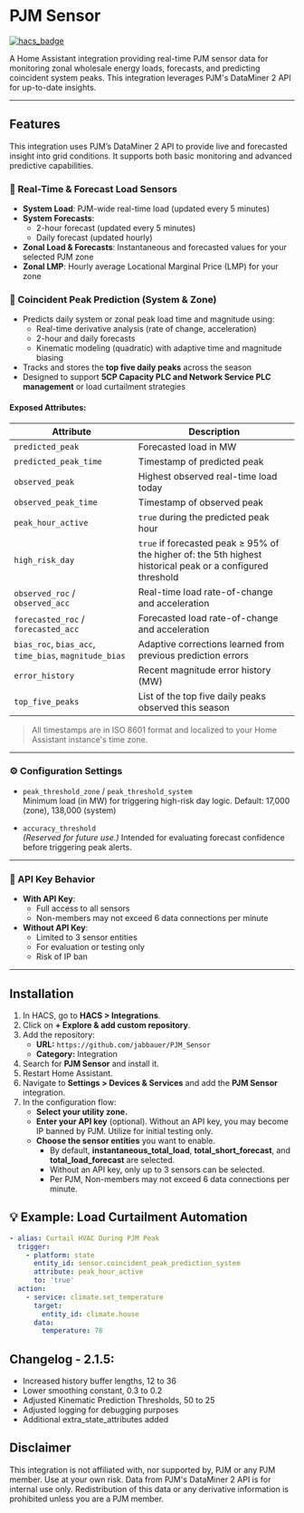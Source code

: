 # PJM Sensor

[![hacs_badge](https://img.shields.io/badge/HACS-Default-orange.svg?style=for-the-badge)](https://github.com/custom-components/hacs)

A Home Assistant integration providing real-time PJM sensor data for monitoring zonal wholesale energy loads, forecasts, and predicting coincident system peaks. This integration leverages PJM's DataMiner 2 API for up-to-date insights.

---

## Features

This integration uses PJM’s DataMiner 2 API to provide live and forecasted insight into grid conditions. It supports both basic monitoring and advanced predictive capabilities.

### 🔄 Real-Time & Forecast Load Sensors

- **System Load**: PJM-wide real-time load (updated every 5 minutes)
- **System Forecasts**:
  - 2-hour forecast (updated every 5 minutes)
  - Daily forecast (updated hourly)
- **Zonal Load & Forecasts**: Instantaneous and forecasted values for your selected PJM zone
- **Zonal LMP**: Hourly average Locational Marginal Price (LMP) for your zone

### 🔮 Coincident Peak Prediction (System & Zone)

- Predicts daily system or zonal peak load time and magnitude using:
  - Real-time derivative analysis (rate of change, acceleration)
  - 2-hour and daily forecasts
  - Kinematic modeling (quadratic) with adaptive time and magnitude biasing
- Tracks and stores the **top five daily peaks** across the season
- Designed to support **5CP Capacity PLC and Network Service PLC management** or load curtailment strategies

#### Exposed Attributes:
| Attribute | Description |
|----------|-------------|
| `predicted_peak` | Forecasted load in MW |
| `predicted_peak_time` | Timestamp of predicted peak |
| `observed_peak` | Highest observed real-time load today |
| `observed_peak_time` | Timestamp of observed peak |
| `peak_hour_active` | `true` during the predicted peak hour |
| `high_risk_day` | `true` if forecasted peak ≥ 95% of the higher of: the 5th highest historical peak or a configured threshold |
| `observed_roc` / `observed_acc` | Real-time load rate-of-change and acceleration |
| `forecasted_roc` / `forecasted_acc` | Forecasted load rate-of-change and acceleration |
| `bias_roc`, `bias_acc`, `time_bias`, `magnitude_bias` | Adaptive corrections learned from previous prediction errors |
| `error_history` | Recent magnitude error history (MW) |
| `top_five_peaks` | List of the top five daily peaks observed this season |

> All timestamps are in ISO 8601 format and localized to your Home Assistant instance's time zone.

---

### ⚙️ Configuration Settings

- `peak_threshold_zone` / `peak_threshold_system`  
  Minimum load (in MW) for triggering high-risk day logic. Default: 17,000 (zone), 138,000 (system)

- `accuracy_threshold`  
  *(Reserved for future use.)* Intended for evaluating forecast confidence before triggering peak alerts.

---

### 🔑 API Key Behavior

- **With API Key**:
  - Full access to all sensors
  - Non-members may not exceed 6 data connections per minute
- **Without API Key**:
  - Limited to 3 sensor entities
  - For evaluation or testing only
  - Risk of IP ban

---

## Installation

1. In HACS, go to **HACS > Integrations**.
2. Click on **+ Explore & add custom repository**.
3. Add the repository:
   - **URL:** `https://github.com/jabbauer/PJM_Sensor`
   - **Category:** Integration
4. Search for **PJM Sensor** and install it.
5. Restart Home Assistant.
6. Navigate to **Settings > Devices & Services** and add the **PJM Sensor** integration.
7. In the configuration flow:
   - **Select your utility zone.**
   - **Enter your API key** (optional). Without an API key, you may become IP banned by PJM. Utilize for initial testing only.
   - **Choose the sensor entities** you want to enable.
     - By default, **instantaneous_total_load**, **total_short_forecast**, and **total_load_forecast** are selected.
     - Without an API key, only up to 3 sensors can be selected.
     - Per PJM, Non-members may not exceed 6 data connections per minute.

## 💡 Example: Load Curtailment Automation

```yaml
- alias: Curtail HVAC During PJM Peak
  trigger:
    - platform: state
      entity_id: sensor.coincident_peak_prediction_system
      attribute: peak_hour_active
      to: 'true'
  action:
    - service: climate.set_temperature
      target:
        entity_id: climate.house
      data:
        temperature: 78
```


## Changelog - 2.1.5:
- Increased history buffer lengths, 12 to 36
- Lower smoothing constant, 0.3 to 0.2
- Adjusted Kinematic Prediction Thresholds, 50 to 25
- Adjusted logging for debugging purposes
- Additional extra_state_attributes added

## Disclaimer

This integration is not affiliated with, nor supported by, PJM or any PJM member. Use at your own risk. Data from PJM's DataMiner 2 API is for internal use only. Redistribution of this data or any derivative information is prohibited unless you are a PJM member.

